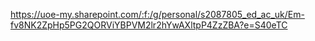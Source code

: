 
https://uoe-my.sharepoint.com/:f:/g/personal/s2087805_ed_ac_uk/Em-fv8NK2ZpHp5PG2QORViYBPVM2lr2hYwAXltpP4ZzZBA?e=S40eTC
